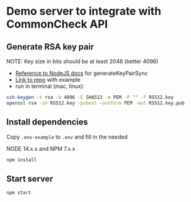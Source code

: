 # Demo server to integrate with CommonCheck API

## Generate RSA key pair

NOTE: Key size in bits should be at least 2048 (better 4096)

- [Reference to NodeJS docs](https://nodejs.org/api/crypto.html#crypto_crypto_generatekeypairsync_type_options) for generateKeyPairSync
- [Link to repo](https://github.com/rbrazhnyk/sign-and-verify-jwt) with example
- run in terminal (mac, linux):

```sh
ssh-keygen -t rsa -b 4096 -E SHA512 -m PEM -P "" -f RS512.key
openssl rsa -in RS512.key -pubout -outform PEM -out RS512.key.pub
```

## Install dependencies

Copy `.env-example` to `.env` and fill in the needed

NODE 14.x.x and NPM 7.x.x

```sh
npm install
```

## Start server

```sh
npm start
```

